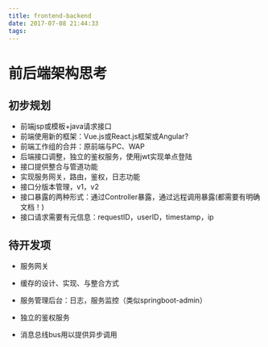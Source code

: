 ```yaml
---
title: frontend-backend
date: 2017-07-08 21:44:33
tags:
---
```


# 前后端架构思考

## 初步规划
- 前端jsp或模板+java请求接口
- 前端使用新的框架：Vue.js或React.js框架或Angular?
- 前端工作组的合并：原前端与PC、WAP
- 后端接口调整，独立的鉴权服务，使用jwt实现单点登陆
- 接口提供整合与管道功能
- 实现服务网关，路由，鉴权，日志功能
- 接口分版本管理，v1，v2
- 接口暴露的两种形式：通过Controller暴露，通过远程调用暴露(都需要有明确文档！)
- 接口请求需要有元信息：requestID，userID，timestamp，ip

## 待开发项
- 服务网关
- 缓存的设计、实现、与整合方式
- 服务管理后台：日志，服务监控（类似springboot-admin）

- 独立的鉴权服务
- 消息总线bus用以提供异步调用